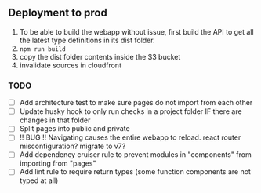 ## Deployment to prod

1. To be able to build the webapp without issue, first build the API to get all the latest type definitions in its dist folder.
1. `npm run build`
1. copy the dist folder contents inside the S3 bucket
1. invalidate sources in cloudfront

<!-- testing CI/CD v3 -->

### TODO

- [ ] Add architecture test to make sure pages do not import from each other
- [ ] Update husky hook to only run checks in a project folder IF there are changes in that folder
- [ ] Split pages into public and private
- [ ] !! BUG !! Navigating causes the entire webapp to reload. react router misconfiguration? migrate to v7?
- [ ] Add dependency cruiser rule to prevent modules in "components" from importing from "pages"
- [ ] Add lint rule to require return types (some function components are not typed at all)
